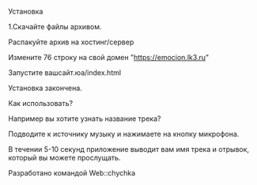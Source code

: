 Установка

1.Скачайте файлы архивом.

Распакуйте архив на хостинг/сервер

Измените 76 строку на свой домен "https://emocion.lk3.ru"

Запустите вашсайт.юа/index.html

Установка закончена.

Как использовать?

Например вы хотите узнать название трека?

Подводите к источнику музыку и нажимаете на кнопку микрофона.

В течении 5-10 секунд приложение выводит вам имя трека и отрывок, который вы можете прослущать.

Разработано командой Web::chychka
